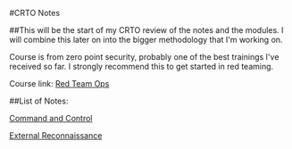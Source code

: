 #CRTO Notes

##This will be the start of my CRTO review of the notes and the modules. I will combine this later on into the bigger methodology that I'm working on.

Course is from zero point security, probably one of the best trainings I've received so far. I strongly recommend this to get started in red teaming. 

Course link: [Red Team Ops](https://training.zeropointsecurity.co.uk/courses/red-team-ops)

##List of Notes:

[Command and Control](command_and_control.md)

[External Reconnaissance](external_recon.md)
